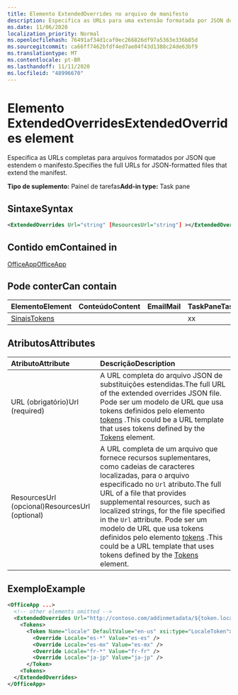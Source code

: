 ```yaml
---
title: Elemento ExtendedOverrides no arquivo de manifesto
description: Especifica as URLs para uma extensão formatada por JSON do manifesto.
ms.date: 11/06/2020
localization_priority: Normal
ms.openlocfilehash: 76491af34d1caf0ec266826df97a5363e336b85d
ms.sourcegitcommit: ca66ff7462bfdf4ed7ae04f43d1388c24de63bf9
ms.translationtype: MT
ms.contentlocale: pt-BR
ms.lasthandoff: 11/11/2020
ms.locfileid: "48996670"
---
```

# <a name="extendedoverrides-element"></a><span data-ttu-id="f3504-103">Elemento ExtendedOverrides</span><span class="sxs-lookup"><span data-stu-id="f3504-103">ExtendedOverrides element</span></span>

<span data-ttu-id="f3504-104">Especifica as URLs completas para arquivos formatados por JSON que estendem o manifesto.</span><span class="sxs-lookup"><span data-stu-id="f3504-104">Specifies the full URLs for JSON-formatted files that extend the manifest.</span></span>

<span data-ttu-id="f3504-105">**Tipo de suplemento:** Painel de tarefas</span><span class="sxs-lookup"><span data-stu-id="f3504-105">**Add-in type:** Task pane</span></span>

## <a name="syntax"></a><span data-ttu-id="f3504-106">Sintaxe</span><span class="sxs-lookup"><span data-stu-id="f3504-106">Syntax</span></span>

```XML
<ExtendedOverrides Url="string" [ResourcesUrl="string"] ></ExtendedOverrides>
```

## <a name="contained-in"></a><span data-ttu-id="f3504-107">Contido em</span><span class="sxs-lookup"><span data-stu-id="f3504-107">Contained in</span></span>

[<span data-ttu-id="f3504-108">OfficeApp</span><span class="sxs-lookup"><span data-stu-id="f3504-108">OfficeApp</span></span>](officeapp.md)

## <a name="can-contain"></a><span data-ttu-id="f3504-109">Pode conter</span><span class="sxs-lookup"><span data-stu-id="f3504-109">Can contain</span></span>

|<span data-ttu-id="f3504-110">Elemento</span><span class="sxs-lookup"><span data-stu-id="f3504-110">Element</span></span>|<span data-ttu-id="f3504-111">Conteúdo</span><span class="sxs-lookup"><span data-stu-id="f3504-111">Content</span></span>|<span data-ttu-id="f3504-112">Email</span><span class="sxs-lookup"><span data-stu-id="f3504-112">Mail</span></span>|<span data-ttu-id="f3504-113">TaskPane</span><span class="sxs-lookup"><span data-stu-id="f3504-113">TaskPane</span></span>|
|:-----|:-----|:-----|:-----|
|[<span data-ttu-id="f3504-114">Sinais</span><span class="sxs-lookup"><span data-stu-id="f3504-114">Tokens</span></span>](tokens.md)|||<span data-ttu-id="f3504-115">x</span><span class="sxs-lookup"><span data-stu-id="f3504-115">x</span></span>|

## <a name="attributes"></a><span data-ttu-id="f3504-116">Atributos</span><span class="sxs-lookup"><span data-stu-id="f3504-116">Attributes</span></span>

|<span data-ttu-id="f3504-117">Atributo</span><span class="sxs-lookup"><span data-stu-id="f3504-117">Attribute</span></span>|<span data-ttu-id="f3504-118">Descrição</span><span class="sxs-lookup"><span data-stu-id="f3504-118">Description</span></span>|
|:-----|:-----|
|<span data-ttu-id="f3504-119">URL (obrigatório)</span><span class="sxs-lookup"><span data-stu-id="f3504-119">Url (required)</span></span>| <span data-ttu-id="f3504-120">A URL completa do arquivo JSON de substituições estendidas.</span><span class="sxs-lookup"><span data-stu-id="f3504-120">The full URL of the extended overrides JSON file.</span></span> <span data-ttu-id="f3504-121">Pode ser um modelo de URL que usa tokens definidos pelo elemento [tokens](tokens.md) .</span><span class="sxs-lookup"><span data-stu-id="f3504-121">This could be a URL template that uses tokens defined by the [Tokens](tokens.md) element.</span></span>|
|<span data-ttu-id="f3504-122">ResourcesUrl (opcional)</span><span class="sxs-lookup"><span data-stu-id="f3504-122">ResourcesUrl (optional)</span></span> | <span data-ttu-id="f3504-123">A URL completa de um arquivo que fornece recursos suplementares, como cadeias de caracteres localizadas, para o arquivo especificado no `Url` atributo.</span><span class="sxs-lookup"><span data-stu-id="f3504-123">The full URL of a file that provides supplemental resources, such as localized strings, for the file specified in the `Url` attribute.</span></span> <span data-ttu-id="f3504-124">Pode ser um modelo de URL que usa tokens definidos pelo elemento [tokens](tokens.md) .</span><span class="sxs-lookup"><span data-stu-id="f3504-124">This could be a URL template that uses tokens defined by the [Tokens](tokens.md) element.</span></span>|

## <a name="example"></a><span data-ttu-id="f3504-125">Exemplo</span><span class="sxs-lookup"><span data-stu-id="f3504-125">Example</span></span>

```XML
<OfficeApp ...>
  <!-- other elements omitted -->
  <ExtendedOverrides Url="http://contoso.com/addinmetadata/${token.locale}/extended-manifest-overrides.json">
    <Tokens>
      <Token Name="locale" DefaultValue="en-us" xsi:type="LocaleToken">
        <Override Locale="es-*" Value="es-es" />
        <Override Locale="es-mx" Value="es-mx" />
        <Override Locale="fr-*" Value="fr-fr" />
        <Override Locale="ja-jp" Value="ja-jp" />
      </Token>
    <Tokens>
  </ExtendedOverrides>
</OfficeApp>
```
